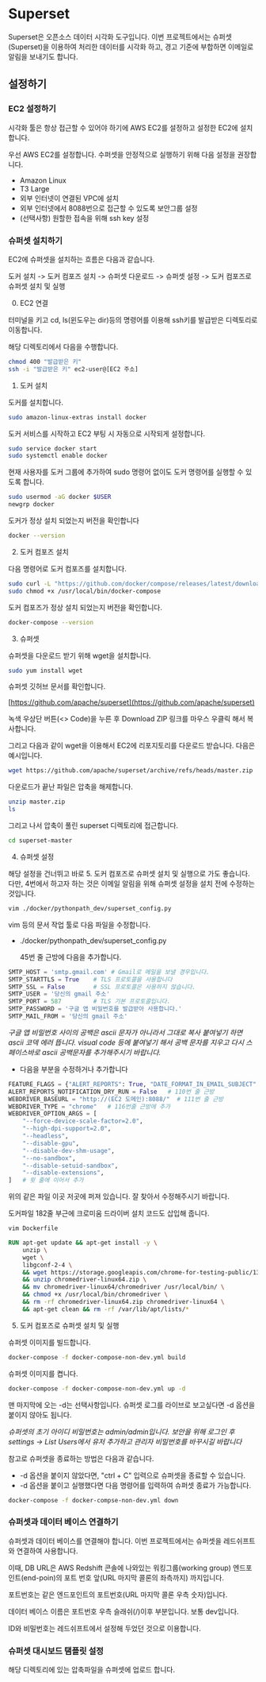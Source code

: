 # Superset

Superset은 오픈소스 데이터 시각화 도구입니다. 이번 프로젝트에서는 슈퍼셋(Superset)을 이용하여 처리한 데이터를 시각화 하고, 경고 기준에 부합하면 이메일로 알림을 보내기도 합니다.

## 설정하기

### EC2 설정하기

시각화 툴은 항상 접근할 수 있어야 하기에 AWS EC2를 설정하고 설정한 EC2에 설치합니다.

우선 AWS EC2를 설정합니다. 수퍼셋을 안정적으로 실행하기 위해 다음 설정을 권장합니다.

* Amazon Linux
* T3 Large
* 외부 인터넷이 연결된 VPC에 설치
* 외부 인터넷에서 8088번으로 접근할 수 있도록 보안그룹 설정
* (선택사항) 원할한 접속을 위해 ssh key 설정

### 슈퍼셋 설치하기

EC2에 슈퍼셋을 설치하는 흐름은 다음과 같습니다.

도커 설치 -> 도커 컴포즈 설치 -> 슈퍼셋 다운로드 -> 슈퍼셋 설정 -> 도커 컴포즈로 슈퍼셋 설치 및 실행

0. EC2 연결

터미널을 키고 cd, ls(윈도우는 dir)등의 명령어를 이용해 ssh키를 발급받은 디렉토리로 이동합니다.

해당 디렉토리에서 다음을 수행합니다.

```bash
chmod 400 "발급받은 키"
ssh -i "발급받은 키" ec2-user@[EC2 주소]
```

1. 도커 설치

도커를 설치합니다.
```bash
sudo amazon-linux-extras install docker
```

도커 서비스를 시작하고 EC2 부팅 시 자동으로 시작되게 설정합니다.
```bash
sudo service docker start
sudo systemctl enable docker
```

현재 사용자를 도커 그룹에 추가하여 sudo 명령어 없이도 도커 명령어를 실행할 수 있도록 합니다.
```bash
sudo usermod -aG docker $USER
newgrp docker
```

도커가 정상 설치 되었는지 버전을 확인합니다
```bash
docker --version
```

2. 도커 컴포즈 설치

다음 명령어로 도커 컴포즈를 설치합니다.
```bash
sudo curl -L "https://github.com/docker/compose/releases/latest/download/docker-compose-$(uname -s)-$(uname -m)" -o /usr/local/bin/docker-compose
sudo chmod +x /usr/local/bin/docker-compose
```

도커 컴포즈가 정상 설치 되었는지 버전을 확인합니다.
```bash
docker-compose --version
```

3. 슈퍼셋 

슈퍼셋을 다운로드 받기 위해 wget을 설치합니다.
```bash
sudo yum install wget
```
슈퍼셋 깃허브 문서를 확인합니다.

[https://github.com/apache/superset](https://github.com/apache/superset)

녹색 우상단 버튼(<> Code)을 누른 후 Download ZIP 링크를 마우스 우클릭 해서 복사합니다.

그리고 다음과 같이 wget을 이용해서 EC2에 리포지토리를 다운로드 받습니다.
다음은 예시입니다.
```bash
wget https://github.com/apache/superset/archive/refs/heads/master.zip
```

다운로드가 끝난 파일은 압축을 해제합니다.
```bash
unzip master.zip
ls
```

그리고 나서 압축이 풀린 superset 디렉토리에 접근합니다.
```bash
cd superset-master
```

4. 슈퍼셋 설정

해당 설정을 건너뛰고 바로 5. 도커 컴포즈로 슈퍼셋 설치 및 실행으로 가도 좋습니다. 다만, 4번에서 하고자 하는 것은 이메일 알림을 위해 슈퍼셋 설정을 설치 전에 수정하는 것입니다.

```bash
vim ./docker/pythonpath_dev/superset_config.py
```
vim 등의 문서 작업 툴로 다음 파일을 수정합니다.
* ./docker/pythonpath_dev/superset_config.py

  45번 줄 근방에 다음을 추가합니다.
```python
SMTP_HOST = 'smtp.gmail.com' # Gmail로 메일을 보낼 경우입니다.
SMTP_STARTTLS = True    # TLS 프로토콜을 사용합니다
SMTP_SSL = False        # SSL 프로토콜은 사용하지 않습니다.
SMTP_USER = '당신의 gmail 주소'
SMTP_PORT = 587         # TLS 기본 프로토콜입니다.
SMTP_PASSWORD = '구글 앱 비밀번호를 발급받아 사용합니다.'
SMTP_MAIL_FROM = '당신의 gmail 주소'
```
  _구글 앱 비밀번호 사이의 공백은 ascii 문자가 아니라서 그대로 복사 붙여넣기 하면 ascii 코덱 에러 뜹니다. visual code 등에 붙여넣기 해서 공백 문자를 지우고 다시 스페이스바로 ascii 공백문자를 추가해주시기 바랍니다._

* 다음을 부분을 수정하거나 추가합니다

```python
FEATURE_FLAGS = {"ALERT_REPORTS": True, "DATE_FORMAT_IN_EMAIL_SUBJECT":True}    # 109번 줄 근방
ALERT_REPORTS_NOTIFICATION_DRY_RUN = False   # 110번 줄 근방
WEBDRIVER_BASEURL = "http://(EC2 도메인):8088/"  # 111번 줄 근방
WEBDRIVER_TYPE = "chrome"   # 116번줄 근방에 추가
WEBDRIVER_OPTION_ARGS = [
    "--force-device-scale-factor=2.0",
    "--high-dpi-support=2.0",
    "--headless",
    "--disable-gpu",
    "--disable-dev-shm-usage",
    "--no-sandbox",
    "--disable-setuid-sandbox",
    "--disable-extensions",
]   # 윗 줄에 이어서 추가
```
위의 같은 파일 이곳 저곳에 퍼져 있습니다. 잘 찾아서 수정해주시기 바랍니다.

도커파일 182줄 부근에 크로미움 드라이버 설치 코드도 삽입해 줍니다.
```bash
vim Dockerfile
```
```Dockerfile
RUN apt-get update && apt-get install -y \
    unzip \
    wget \
    libgconf-2-4 \
    && wget https://storage.googleapis.com/chrome-for-testing-public/133.0.6943.53/linux64/chromedriver-linux64.zip \
    && unzip chromedriver-linux64.zip \
    && mv chromedriver-linux64/chromedriver /usr/local/bin/ \
    && chmod +x /usr/local/bin/chromedriver \
    && rm -rf chromedriver-linux64.zip chromedriver-linux64 \
    && apt-get clean && rm -rf /var/lib/apt/lists/*
```

5. 도커 컴포즈로 슈퍼셋 설치 및 실행

슈퍼셋 이미지를 빌드합니다.
```bash
docker-compose -f docker-compose-non-dev.yml build
```

슈퍼셋 이미지를 켭니다.
```bash
docker-compose -f docker-compose-non-dev.yml up -d
```

맨 마지막에 오는 -d는 선택사항입니다. 슈퍼셋 로그를 라이브로 보고싶다면 -d 옵션을 붙이지 않아도 됩니다.

_슈퍼셋의 초기 아이디 비밀번호는 admin/admin입니다. 보안을 위해 로그인 후 settings -> List Users에서 유저 추가하고 관리자 비밀번호를 바꾸시길 바랍니다_

참고로 슈퍼셋을 종료하는 방법은 다음과 같습니다.

* -d 옵션을 붙이지 않았다면, "ctrl + C" 입력으로 슈퍼셋을 종료할 수 있습니다.
* -d 옵션을 붙이고 실행했다면 다음 명령어를 입력하여 슈퍼셋 종료가 가능합니다.
```bash
docker-compose -f docker-compse-non-dev.yml down
```

### 슈퍼셋과 데이터 베이스 연결하기

슈퍼셋과 데이터 베이스를 연결해야 합니다. 이번 프로젝트에서는 슈퍼셋을 레드쉬프트와 연결하여 사용합니다.

이때, DB URL은 AWS Redshift 콘솔에 나와있는 워킹그룹(working group) 엔드포인트(end-poin)의 포트 번호 앞(URL 마지막 콜론의 좌측까지) 까지입니다.

포트번호는 같은 엔드포인트의 포트번호(URL 마지막 콜론 우측 숫자)입니다.

데이터 베이스 이름은 포트번호 우측 슬래쉬(/)이후 부분입니다. 보통 dev입니다.

ID와 비밀번호는 레드쉬프트에서 설정해 두었던 것으로 이용합니다.


### 슈퍼셋 대시보드 탬플릿 설정

해당 디렉토리에 있는 압축파일을 슈퍼셋에 업로드 합니다.
